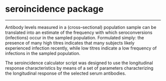seroincidence package
=====================

------------------------------------------------------------------------

Antibody levels measured in a (cross–sectional) population sample can be
translated into an estimate of the frequency with which seroconversions
(infections) occur in the sampled population. Formulated simply: the
presence of many high titres indicates that many subjects likely
experienced infection recently, while low titres indicate a low
frequency of infections in the sampled population.

The seroincidence calculator script was designed to use the longitudinal
response characteristics by means of a set of parameters characterizing
the longitudinal response of the selected serum antibodies.

